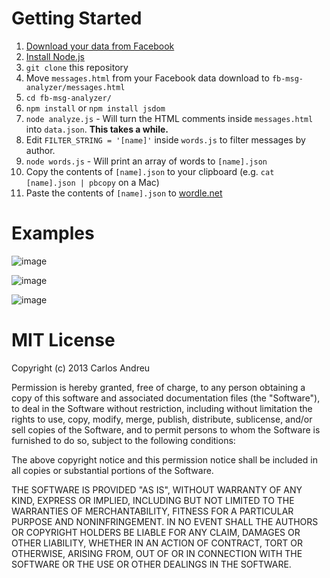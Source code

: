 # Getting Started

1. [Download your data from Facebook](https://www.facebook.com/help/212802592074644/)
2. [Install Node.js](http://nodejs.org/)
3. `git clone` this repository
4. Move `messages.html` from your Facebook data download to `fb-msg-analyzer/messages.html`
5. `cd fb-msg-analyzer/`
6. `npm install` or `npm install jsdom`
7. `node analyze.js` - Will turn the HTML comments inside `messages.html` into `data.json`. **This takes a while.**
8. Edit `FILTER_STRING = '[name]'` inside `words.js` to filter messages by author.
9. `node words.js` - Will print an array of words to `[name].json`
10. Copy the contents of `[name].json` to your clipboard (e.g. `cat [name].json | pbcopy` on a Mac)
11. Paste the contents of `[name].json` to [wordle.net](http://www.wordle.net/create)

# Examples

![image](https://s3.amazonaws.com/f.cl.ly/items/17433t1x1b1K1h0r2W3k/Screen%20Shot%202013-04-08%20at%2010.04.26%20PM.png)

![image](https://s3.amazonaws.com/f.cl.ly/items/0K1Q2y2J2X3l1C0t221k/Screen%20Shot%202013-04-08%20at%2010.04.36%20PM.png)

![image](https://s3.amazonaws.com/f.cl.ly/items/241L2K1G0T1u00431i2h/Screen%20Shot%202013-04-08%20at%2010.04.44%20PM.png)

# MIT License

Copyright (c) 2013 Carlos Andreu

Permission is hereby granted, free of charge, to any person obtaining a copy of this software and associated documentation files (the "Software"), to deal in the Software without restriction, including without limitation the rights to use, copy, modify, merge, publish, distribute, sublicense, and/or sell copies of the Software, and to permit persons to whom the Software is furnished to do so, subject to the following conditions:

The above copyright notice and this permission notice shall be included in all copies or substantial portions of the Software.

THE SOFTWARE IS PROVIDED "AS IS", WITHOUT WARRANTY OF ANY KIND, EXPRESS OR IMPLIED, INCLUDING BUT NOT LIMITED TO THE WARRANTIES OF MERCHANTABILITY, FITNESS FOR A PARTICULAR PURPOSE AND NONINFRINGEMENT. IN NO EVENT SHALL THE AUTHORS OR COPYRIGHT HOLDERS BE LIABLE FOR ANY CLAIM, DAMAGES OR OTHER LIABILITY, WHETHER IN AN ACTION OF CONTRACT, TORT OR OTHERWISE, ARISING FROM, OUT OF OR IN CONNECTION WITH THE SOFTWARE OR THE USE OR OTHER DEALINGS IN THE SOFTWARE.